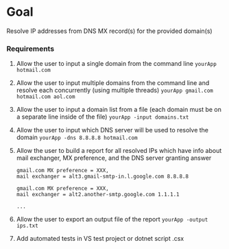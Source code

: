 # Goal

Resolve IP addresses from DNS MX record(s) for the provided domain(s)

### Requirements

1. Allow the user to input a single domain from the command line
   `yourApp hotmail.com`

2. Allow the user to input multiple domains from the command line and resolve each concurrently (using multiple threads)
   `yourApp gmail.com hotmail.com aol.com`

3. Allow the user to input a domain list from a file (each domain must be on a separate line inside of the file)
   `yourApp -input domains.txt`

4. Allow the user to input which DNS server will be used to resolve the domain
   `yourApp -dns 8.8.8.8 hotmail.com`

5. Allow the user to build a report for all resolved IPs which have info about mail exchanger, MX preference, and the DNS server granting answer

   ```
   gmail.com MX preference = XXX,
   mail exchanger = alt3.gmail-smtp-in.l.google.com 8.8.8.8

   gmail.com MX preference = XXX,
   mail exchanger = alt2.another-smtp.google.com 1.1.1.1

   ...
   ```

6. Allow the user to export an output file of the report
   `yourApp -output ips.txt`

7. Add automated tests in VS test project or dotnet script .csx
